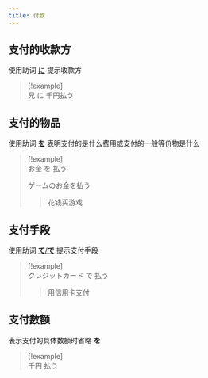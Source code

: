 ```yaml
---
title: 付款
---
```

## 支付的收款方

使用助词 [に](../4.particle/に.md#提示动作的对象) 提示收款方
> [!example]  
> 兄 に 千円払う  
## 支付的物品

使用助词 [**を**](../4.particle/を.md#提示他动词的对象) 表明支付的是什么费用或支付的一般等价物是什么
> [!example]  
> お金 を 払う  
> 
> ゲームのお金を払う  
>> 花钱买游戏  

## 支付手段

使用助词 [**て**/**で**](../4.particle/て、で.md#提示动作进行的手段) 提示支付手段
> [!example]  
> クレジットカード で 払う  
> > 用信用卡支付  

## 支付数额

表示支付的具体数额时省略 **を**
> [!example]  
> 千円 払う  
